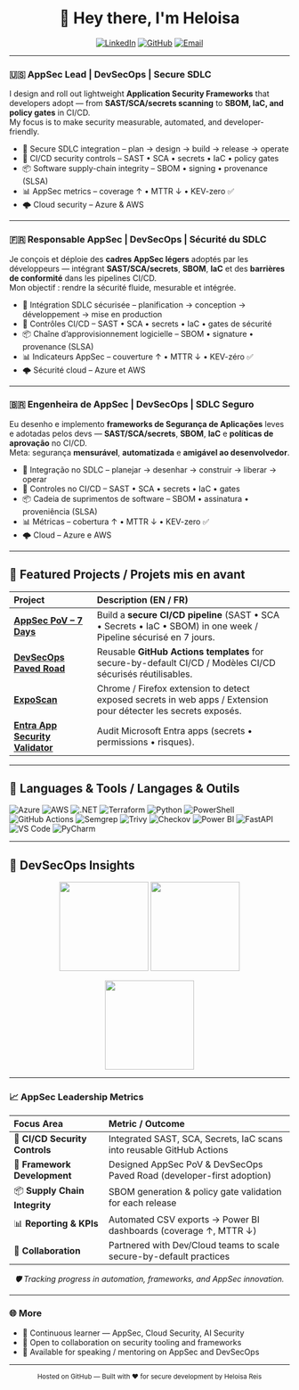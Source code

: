 <!-- Profile README — Heloisa Ferreira (AppSec Lead / DevSecOps) -->

<h1 align="center">👋 Hey there, I'm Heloisa</h1>

<p align="center">
<a href="https://www.linkedin.com/in/helosilvareis/"><img src="https://img.shields.io/badge/LinkedIn-blue?logo=linkedin&logoColor=white" alt="LinkedIn"/></a>
<a href="https://github.com/hel-isa"><img src="https://img.shields.io/badge/GitHub-black?logo=github&logoColor=white" alt="GitHub"/></a>
<a href="mailto:you@example.com"><img src="https://img.shields.io/badge/Email-Contact-red?logo=gmail&logoColor=white" alt="Email"/></a>
</p>

---

### 🇺🇸 AppSec Lead  |  DevSecOps  |  Secure SDLC
I design and roll out lightweight **Application Security Frameworks** that developers adopt — from **SAST/SCA/secrets scanning** to **SBOM, IaC, and policy gates** in CI/CD.  
My focus is to make security measurable, automated, and developer-friendly.

- 🧩 Secure SDLC integration – plan → design → build → release → operate  
- 🔐 CI/CD security controls – SAST • SCA • secrets • IaC • policy gates  
- 📦 Software supply-chain integrity – SBOM • signing • provenance (SLSA)  
- 📊 AppSec metrics – coverage ↑ • MTTR ↓ • KEV-zero ✅  
- 🌩️ Cloud security – Azure & AWS

---

### 🇫🇷 Responsable AppSec  |  DevSecOps  |  Sécurité du SDLC
Je conçois et déploie des **cadres AppSec légers** adoptés par les développeurs — intégrant **SAST/SCA/secrets**, **SBOM**, **IaC** et des **barrières de conformité** dans les pipelines CI/CD.  
Mon objectif : rendre la sécurité fluide, mesurable et intégrée.

- 🧩 Intégration SDLC sécurisée – planification → conception → développement → mise en production  
- 🔐 Contrôles CI/CD – SAST • SCA • secrets • IaC • gates de sécurité  
- 📦 Chaîne d’approvisionnement logicielle – SBOM • signature • provenance (SLSA)  
- 📊 Indicateurs AppSec – couverture ↑ • MTTR ↓ • KEV-zéro ✅  
- 🌩️ Sécurité cloud – Azure et AWS

---

### 🇧🇷 Engenheira de AppSec  |  DevSecOps  |  SDLC Seguro
Eu desenho e implemento **frameworks de Segurança de Aplicações** leves e adotadas pelos devs — **SAST/SCA/secrets**, **SBOM**, **IaC** e **políticas de aprovação** no CI/CD.  
Meta: segurança **mensurável**, **automatizada** e **amigável ao desenvolvedor**.

- 🧩 Integração no SDLC – planejar → desenhar → construir → liberar → operar  
- 🔐 Controles no CI/CD – SAST • SCA • secrets • IaC • gates  
- 📦 Cadeia de suprimentos de software – SBOM • assinatura • proveniência (SLSA)  
- 📊 Métricas – cobertura ↑ • MTTR ↓ • KEV-zero ✅  
- 🌩️ Cloud – Azure e AWS

---

## 🚀 Featured Projects / Projets mis en avant

| Project | Description (EN / FR) |
|:--|:--|
| [**AppSec PoV – 7 Days**](https://github.com/hel-isa/appsec-pov-demo) | Build a **secure CI/CD pipeline** (SAST • SCA • Secrets • IaC • SBOM) in one week / Pipeline sécurisé en 7 jours. |
| [**DevSecOps Paved Road**](https://github.com/hel-isa/devsecops-paved-road) | Reusable **GitHub Actions templates** for secure-by-default CI/CD / Modèles CI/CD sécurisés réutilisables. |
| [**ExpoScan**](https://github.com/hel-isa/exposcan) | Chrome / Firefox extension to detect exposed secrets in web apps / Extension pour détecter les secrets exposés. |
| [**Entra App Security Validator**](https://github.com/hel-isa/entra-app-security-validator) | Audit Microsoft Entra apps (secrets • permissions • risques). |

---

## 🧰 Languages & Tools / Langages & Outils
![Azure](https://img.shields.io/badge/Azure-0078D7?logo=microsoft-azure&logoColor=white)
![AWS](https://img.shields.io/badge/AWS-232F3E?logo=amazon-aws&logoColor=white)
![.NET](https://img.shields.io/badge/.NET-512BD4?logo=dotnet&logoColor=white)
![Terraform](https://img.shields.io/badge/Terraform-7B42BC?logo=terraform&logoColor=white)
![Python](https://img.shields.io/badge/Python-3776AB?logo=python&logoColor=white)
![PowerShell](https://img.shields.io/badge/PowerShell-5391FE?logo=powershell&logoColor=white)
![GitHub Actions](https://img.shields.io/badge/GitHub_Actions-2088FF?logo=github-actions&logoColor=white)
![Semgrep](https://img.shields.io/badge/Semgrep-2E3440?logo=semgrep&logoColor=white)
![Trivy](https://img.shields.io/badge/Trivy-0F5FFF?logo=aqua&logoColor=white)
![Checkov](https://img.shields.io/badge/Checkov-FF6C37?logo=checkov&logoColor=white)
![Power BI](https://img.shields.io/badge/Power_BI-F2C811?logo=power-bi&logoColor=black)
![FastAPI](https://img.shields.io/badge/FastAPI-009688?logo=fastapi&logoColor=white)
![VS Code](https://img.shields.io/badge/VS_Code-007ACC?logo=visual-studio-code&logoColor=white)
![PyCharm](https://img.shields.io/badge/PyCharm-000000?logo=pycharm&logoColor=white)

---

## 🧩 DevSecOps Insights

<p align="center">
  <img height="160" src="https://github-readme-stats.vercel.app/api?username=heloisaferreira&show_icons=true&theme=dark&hide_border=true&count_private=true&include_all_commits=true" />
  <img height="160" src="https://github-readme-stats.vercel.app/api/top-langs/?username=heloisaferreira&layout=compact&theme=dark&hide_border=true&langs_count=6" />
</p>

<p align="center">
  <img height="160" src="https://github-profile-summary-cards.vercel.app/api/cards/profile-details?username=heloisaferreira&theme=github_dark" />
</p>

---

### 📈 AppSec Leadership Metrics

| Focus Area | Metric / Outcome |
|:--|:--|
| 🔐 **CI/CD Security Controls** | Integrated SAST, SCA, Secrets, IaC scans into reusable GitHub Actions |
| 🧩 **Framework Development** | Designed AppSec PoV & DevSecOps Paved Road (developer-first adoption) |
| 📦 **Supply Chain Integrity** | SBOM generation & policy gate validation for each release |
| 📊 **Reporting & KPIs** | Automated CSV exports → Power BI dashboards (coverage ↑, MTTR ↓) |
| 🤝 **Collaboration** | Partnered with Dev/Cloud teams to scale secure-by-default practices |

<p align="center"><i>🛡️ Tracking progress in automation, frameworks, and AppSec innovation.</i></p>

---

### 🌐 More
- 🧠 Continuous learner — AppSec, Cloud Security, AI Security  
- 🤝 Open to collaboration on security tooling and frameworks  
- 💬 Available for speaking / mentoring on AppSec and DevSecOps  

---

<p align="center"><sub>Hosted on GitHub — Built with ❤️ for secure development by Heloisa Reis</sub></p>

